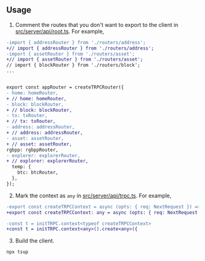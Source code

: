 ## Usage

1. Comment the routes that you don't want to export to the client in [src/server/api/root.ts](../../src/server/api/root.ts). For example,

```diff
-import { addressRouter } from './routers/address';
+// import { addressRouter } from './routers/address';
-import { assetRouter } from './routers/asset';
+// import { assetRouter } from './routers/asset';
// import { blockRouter } from './routers/block';
...


export const appRouter = createTRPCRouter({
- home: homeRouter,
+ // home: homeRouter,
- block: blockRouter,
+ // block: blockRouter,
- tx: txRouter,
+ // tx: txRouter,
- address: addressRouter,
+ // address: addressRouter,
- asset: assetRouter,
+ // asset: assetRouter,
rgbpp: rgbppRouter,
- explorer: explorerRouter,
+ // explorer: explorerRouter,
  temp: {
    btc: btcRouter,
  },
});
```

2. Mark the context as `any` in [src/server/api/trpc.ts](../../src/server/api/trpc.ts). For example,

```diff
-export const createTRPCContext = async (opts: { req: NextRequest }) => {
+export const createTRPCContext: any = async (opts: { req: NextRequest }) => {

-const t = initTRPC.context<typeof createTRPCContext>
+const t = initTRPC.context<any>().create<any>({
```

3. Build the client.

```sh
npx tsup
```
